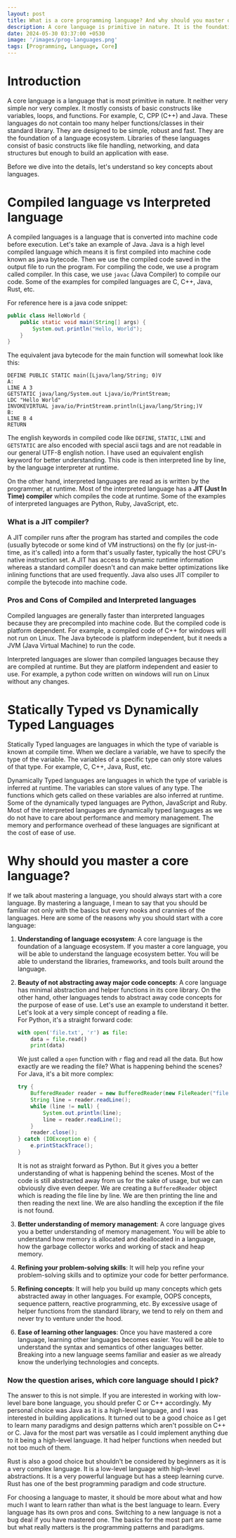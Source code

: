 ```yaml
---
layout: post
title: What is a core programming language? And why should you master one?
description: A core language is primitive in nature. It is the foundation of a language ecosystem. In this post, we will discuss what a core language is and why you should master one.
date: 2024-05-30 03:37:00 +0530
image: '/images/prog-languages.png'
tags: [Programming, Language, Core]
---
```

# Introduction
A core language is a language that is most primitive in nature. It neither very simple nor very complex. It mostly consists of basic constructs like variables, loops, and functions. For example, C, CPP (C++) and Java. 
These languages do not contain too many helper functions/classes in their standard library. They are designed to be simple, robust and fast. They are the foundation of a language ecosystem.
Libraries of these languages consist of basic constructs like file handling, networking, and data structures but enough to build an application with ease.

Before we dive into the details, let's understand so key concepts about languages.

# Compiled language vs Interpreted language
A compiled languages is a language that is converted into machine code before execution. Let's take an example of Java. Java is a high level compiled language which means it is first compiled into machine code known as java bytecode.
Then we use the compiled code saved in the output file to run the program. For compiling the code, we use a program called compiler. In this case, we use `javac` (Java Compiler) to compile our code. Some of the examples for compiled languages are
C, C++, Java, Rust, etc.

For reference here is a java code snippet:
```java
public class HelloWorld {
    public static void main(String[] args) {
        System.out.println("Hello, World");
    }
}
```

The equivalent java bytecode for the main function will somewhat look like this:
```text
DEFINE PUBLIC STATIC main([Ljava/lang/String; 0)V
A:
LINE A 3
GETSTATIC java/lang/System.out Ljava/io/PrintStream;
LDC "Hello World"
INVOKEVIRTUAL java/io/PrintStream.println(Ljava/lang/String;)V
B:
LINE B 4
RETURN
```
The english keywords in compiled code like `DEFINE`, `STATIC`, `LINE` and `GETSTATIC` are also encoded with special ascii tags and are not readable in our general UTF-8 english notion. I have used an equivalent english keyword for better understanding.
This code is then interpreted line by line, by the language interpreter at runtime.

On the other hand, interpreted languages are read as is written by the programmer, at runtime. Most of the interpreted language has a **JIT (Just In Time) compiler** which compiles the code at runtime. Some of the examples of interpreted languages are Python, Ruby, JavaScript, etc.

### What is a JIT compiler?
A JIT compiler runs after the program has started and compiles the code (usually bytecode or some kind of VM instructions) on the fly (or just-in-time, as it's called) into a form that's usually faster, typically the host CPU's native instruction set. 
A JIT has access to dynamic runtime information whereas a standard compiler doesn't and can make better optimizations like inlining functions that are used frequently. Java also uses JIT compiler to compile the bytecode into machine code.

### Pros and Cons of Compiled and Interpreted languages
Compiled languages are generally faster than interpreted languages because they are precompiled into machine code. But the compiled code is platform dependent. For example, a compiled code of C++ for windows will not run on Linux. The Java bytecode is platform independent, but it needs a JVM (Java Virtual Machine) to run the code.

Interpreted languages are slower than compiled languages because they are compiled at runtime. But they are platform independent and easier to use. For example, a python code written on windows will run on Linux without any changes.

# Statically Typed vs Dynamically Typed Languages
Statically Typed languages are languages in which the type of variable is known at compile time. When we declare a variable, we have to specify the type of the variable. The variables of a specific type can only store values of that type. For example, C, C++, Java, Rust, etc.

Dynamically Typed languages are languages in which the type of variable is inferred at runtime. The variables can store values of any type. The functions which gets called on these variables are also inferred at runtime. Some of the dynamically typed languages are Python, JavaScript and Ruby.
Most of the interpreted languages are dynamically typed languages as we do not have to care about performance and memory management. The memory and performance overhead of these languages are significant at the cost of ease of use.

# Why should you master a core language?
If we talk about mastering a language, you should always start with a core language. By mastering a language, I mean to say that you should be familiar not only with the basics but every nooks and crannies of the languages.
Here are some of the reasons why you should start with a core language:
1. **Understanding of language ecosystem**: A core language is the foundation of a language ecosystem. If you master a core language, you will be able to understand the language ecosystem better. You will be able to understand the libraries, frameworks, and tools built around the language.
2. **Beauty of not abstracting away major code concepts**: A core language has minimal abstraction and helper functions in its core library. On the other hand, other languages tends to abstract away code concepts for the purpose of ease of use. Let's use an example to understand it better.\
Let's look at a very simple concept of reading a file.\
For Python, it's a straight forward code:
    ```py
    with open('file.txt', 'r') as file:
        data = file.read()
        print(data)
    ```
    We just called a `open` function with `r` flag and read all the data. But how exactly are we reading the file? What is happening behind the scenes?\
    For Java, it's a bit more complex:
    ```java
    try {
        BufferedReader reader = new BufferedReader(new FileReader("file.txt"));
        String line = reader.readLine();
        while (line != null) {
            System.out.println(line);
            line = reader.readLine();
        }
        reader.close();
    } catch (IOException e) {
        e.printStackTrace();
    }
    ```
    It is not as straight forward as Python. But it gives you a better understanding of what is happening behind the scenes. Most of the code is still abstracted away from us for the sake of usage, but we can obviously dive even deeper.
    We are creating a `BufferedReader` object which is reading the file line by line. We are then printing the line and then reading the next line. We are also handling the exception if the file is not found.

3. **Better understanding of memory management**: A core language gives you a better understanding of memory management. You will be able to understand how memory is allocated and deallocated in a language, how the garbage collector works and working of stack and heap memory.
4. **Refining your problem-solving skills**: It will help you refine your problem-solving skills and to optimize your code for better performance.
5. **Refining concepts**: It will help you build up many concepts which gets abstracted away in other languages. For example, OOPS concepts, sequence pattern, reactive programming, etc. By excessive usage of helper functions from the standard library, we tend to rely on them and never try to venture under the hood.
6. **Ease of learning other languages**: Once you have mastered a core language, learning other languages becomes easier. You will be able to understand the syntax and semantics of other languages better. Breaking into a new language seems familiar and easier as we already know the underlying technologies and concepts.

### Now the question arises, which core language should I pick?
The answer to this is not simple. If you are interested in working with low-level bare bone language, you should prefer C or C++ accordingly. My personal choice was Java as it is a high-level language, and I was interested in building applications.
It turned out to be a good choice as I get to learn many paradigms and design patterns which aren't possible on C++ or C. Java for the most part was versatile as I could implement anything due to it being a high-level language. It had helper functions when needed but not too much of them.

Rust is also a good choice but shouldn't be considered by beginners as it is a very complex language. It is a low-level language with high-level abstractions. It is a very powerful language but has a steep learning curve. Rust has one of the best programming paradigm and code structure.

For choosing a language to master, it should be more about what and how much I want to learn rather than what is the best language to learn. Every language has its own pros and cons. Switching to a new language is not a bug deal if you have mastered one. The basics for the most part are same but what really matters is the programming patterns and paradigms.